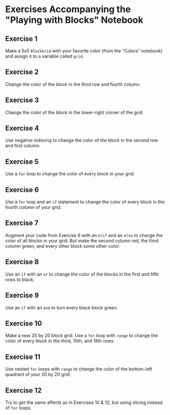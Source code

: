 # Exercises Accompanying the "Playing with Blocks" Notebook

## Exercise 1

Make a 5x5 `BlockGrid` with your favorite color (from the "Colors" notebook)
and assign it to a variable called `grid`.

## Exercise 2

Change the color of the block in the third row and fourth column.

## Exercise 3

Change the color of the block in the lower-right corner of the grid.

## Exercise 4

Use negative indexing to change the color of the block in the second row
and first column.

## Exercise 5

Use a `for` loop to change the color of every block in your grid.

## Exercise 6

Use a `for` loop and an `if` statement to change the color of every block
in the fourth *column* of your grid.

## Exercise 7

Augment your code from Exercise 6 with an `elif` and an `else` to change the
color of all blocks in your grid. But make the second column red, the
third column green, and every other block some other color.

## Exercise 8

Use an `if` with an `or` to change the color of the blocks in the first
and fifth rows to black.

## Exercise 9

Use an `if` with an `and` to turn every black block green.

## Exercise 10

Make a new 20 by 20 block grid. Use a `for` loop with `range` to change the
color of every block in the third, 10th, and 18th rows.

## Exercise 11

Use nested `for` loops with `range` to change the color of the bottom-left
quadrant of your 20 by 20 grid.

## Exercise 12

Try to get the same affects as in Exercises 10 & 12, but using slicing instead
of `for` loops.
